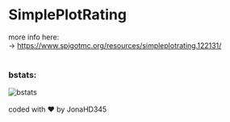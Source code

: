 # SimplePlotRating
more info here:<br>
-> https://www.spigotmc.org/resources/simpleplotrating.122131/ <br><br>
### bstats:
![bstats](https://bstats.org/signatures/bukkit/SimplePlotRating.svg) <br><br>
coded with ❤️ by JonaHD345
